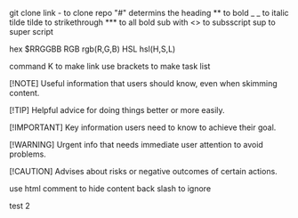  git clone link - to clone repo
 "#" determins the heading
 ** to bold
 _ _ to italic 
 tilde tilde to strikethrough
 *** to all bold
 sub with <> to subsscript
 sup to super script


 hex $RRGGBB
 RGB rgb(R,G,B)
 HSL hsl(H,S,L)

 command K to make link
 use brackets to make task list

 [!NOTE]
 Useful information that users should know, even when skimming content.

 [!TIP]
 Helpful advice for doing things better or more easily.

 [!IMPORTANT]
Key information users need to know to achieve their goal.

 [!WARNING]
 Urgent info that needs immediate user attention to avoid problems.

 [!CAUTION]
 Advises about risks or negative outcomes of certain actions.

use html comment to hide content
 back slash to ignore 
 


test 2